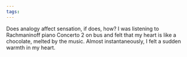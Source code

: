 ```yaml
---
tags:
---
```

Does analogy affect sensation, if does, how? 
I was listening to Rachmaninoff piano Concerto 2 on bus and felt that my heart is like a chocolate, melted by the music. Almost instantaneously, I felt a sudden warmth in my heart.